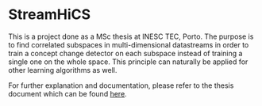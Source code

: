 # StreamHiCS
This is a project done as a MSc thesis at INESC TEC, Porto. The purpose is to find correlated subspaces in multi-dimensional datastreams in order to train a concept change detector on each subspace instead of training a single one on the whole space. This principle can naturally be applied for other learning algorithms as well.

For further explanation and documentation, please refer to the thesis document which can be found [here](https://www.researchgate.net/publication/320922405_Concept_Change_Detection_in_Correlated_Subspaces_in_Data_Streams).
